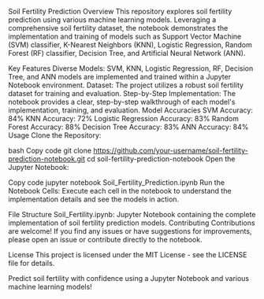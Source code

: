 Soil Fertility Prediction
Overview
This repository explores soil fertility prediction using various machine learning models. Leveraging a comprehensive soil fertility dataset, the notebook demonstrates the implementation and training of models such as Support Vector Machine (SVM) classifier, K-Nearest Neighbors (KNN), Logistic Regression, Random Forest (RF) classifier, Decision Tree, and Artificial Neural Network (ANN).

Key Features
Diverse Models: SVM, KNN, Logistic Regression, RF, Decision Tree, and ANN models are implemented and trained within a Jupyter Notebook environment.
Dataset: The project utilizes a robust soil fertility dataset for training and evaluation.
Step-by-Step Implementation: The notebook provides a clear, step-by-step walkthrough of each model's implementation, training, and evaluation.
Model Accuracies
SVM Accuracy: 84%
KNN Accuracy: 72%
Logistic Regression Accuracy: 83%
Random Forest Accuracy: 88%
Decision Tree Accuracy: 83%
ANN Accuracy: 84%
Usage
Clone the Repository:

bash
Copy code
git clone https://github.com/your-username/soil-fertility-prediction-notebook.git
cd soil-fertility-prediction-notebook
Open the Jupyter Notebook:

Copy code
jupyter notebook Soil_Fertility_Prediction.ipynb
Run the Notebook Cells:
Execute each cell in the notebook to understand the implementation details and see the models in action.

File Structure
Soil_Fertility.ipynb: Jupyter Notebook containing the complete implementation of soil fertility prediction models.
Contributing
Contributions are welcome! If you find any issues or have suggestions for improvements, please open an issue or contribute directly to the notebook.

License
This project is licensed under the MIT License - see the LICENSE file for details.

Predict soil fertility with confidence using a Jupyter Notebook and various machine learning models!

